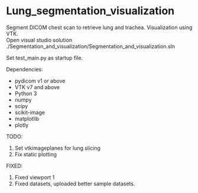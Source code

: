 # Lung_segmentation_visualization
Segment DICOM chest scan to retrieve lung and trachea. Visualization using VTK.  
Open visual studio solution ./Segmentation_and_visualization/Segmentation_and_visualization.sln  
  
Set test_main.py as startup file.  
  
Dependencies:  
- pydicom v1 or above   
- VTK v7 and above  
- Python 3  
- numpy  
- scipy  
- scikit-image  
- matplotlib  
- plotly  
  
TODO:  
1. Set vtkimageplanes for lung slicing
2. Fix static plotting

FIXED:
1. Fixed viewport 1  
2. Fixed datasets, uploaded better sample datasets.  
